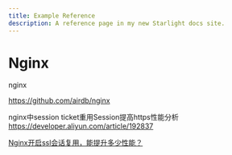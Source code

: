 ```yaml
---
title: Example Reference
description: A reference page in my new Starlight docs site.
---
```


# Nginx

nginx

<https://github.com/airdb/nginx>

nginx中session ticket重用Session提高https性能分析
<https://developer.aliyun.com/article/192837>

[Nginx开启ssl会话复用，能提升多少性能？](https://cloud.tencent.com/developer/article/1819517)

